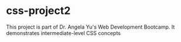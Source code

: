 # css-project2
This project is part of Dr. Angela Yu's Web Development Bootcamp. It demonstrates intermediate-level CSS concepts
